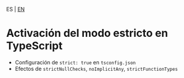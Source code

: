 <!-- MULTILANGUAJE MENU START -->
ES | [EN](https://lckpig.gitbook.io/practical-dev-handbook/typescript/strict-typing-security/enabling-strict-mode)
<!-- MULTILANGUAJE MENU END -->

# Activación del modo estricto en TypeScript

- Configuración de `strict: true` en `tsconfig.json`
- Efectos de `strictNullChecks`, `noImplicitAny`, `strictFunctionTypes` 